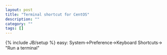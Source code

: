 ```yaml
---
layout: post
title: "Terminal shortcut for CentOS"
description: ""
category: ""
tags: []
---
```

{% include JB/setup %}
easy:
    System->Preference->Keyboard Shortcuts-> "Run a terminal"